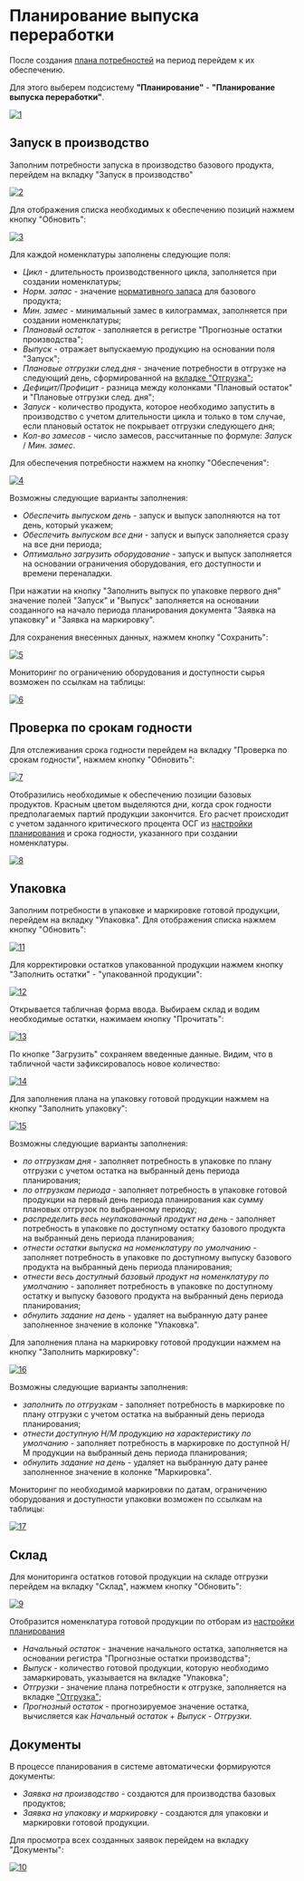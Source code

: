 # Планирование выпуска переработки

После создания [плана потребностей](../ProcessingReleasePlanning/NeedsPlanning.md) на период перейдем к их обеспечению.

Для этого выберем подсистему **"Планирование"** - **"Планирование выпуска переработки"**.

[![1][1]][1]

## Запуск в производство

Заполним потребности запуска в производство базового продукта, перейдем на вкладку "Запуск в производство"

[![2][2]][2]

Для отображения списка необходимых к обеспечению позиций нажмем кнопку "Обновить":

[![3][3]][3]

Для каждой номенклатуры заполнены следующие поля:

- *Цикл* - длительность производственного цикла, заполняется при создании номенклатуры;
- *Норм. запас* - значение [нормативного запаса](../Settings/Recycling/RegulatoryStocksBasicProducts.md) для базового продукта;
- *Мин. замес* - минимальный замес в килограммах, заполняется при создании номенклатуры;
- *Плановый остаток* - заполняется в регистре "Прогнозные остатки производства";
- *Выпуск* - отражает выпускаемую продукцию на основании поля "Запуск";
- *Плановые отгрузки след.дня* - значение потребности в отгрузке на следующий день, сформированной на [вкладке "Отгрузка"](../ProcessingReleasePlanning/NeedsPlanning.md);
- *Дефицит/Профицит* - разница между колонками "Плановый остаток" и "Плановые отгрузки след. дня";
- *Запуск* - количество продукта, которое необходимо запустить в производство с учетом длительности цикла и только в том случае, если плановый остаток не покрывает отгрузки следующего дня;
- *Кол-во замесов* - число замесов, рассчитанные по формуле: *Запуск* / *Мин. замес*.

Для обеспечения потребности нажмем на кнопку "Обеспечения":

[![4][4]][4]

Возможны следующие варианты заполнения:

- *Обеспечить выпуском день* - запуск и выпуск заполняются на тот день, который укажем;
- *Обеспечить выпуском все дни* - запуск и выпуск заполняется сразу на все дни периода;
- *Оптимально загрузить оборудование* - запуск и выпуск заполняется на основании ограничения оборудования, его доступности и времени переналадки.

При нажатии на кнопку "Заполнить выпуск по упаковке первого дня" значение полей "Запуск" и "Выпуск" заполняется на основании созданного на начало периода планирования документа "Заявка на упаковку" и "Заявка на маркировку".

Для сохранения внесенных данных, нажмем кнопку "Сохранить":

[![5][5]][5]

Мониторинг по ограничению оборудования и доступности сырья возможен по ссылкам на таблицы:

[![6][6]][6]

## Проверка по срокам годности

Для отслеживания срока годности перейдем на вкладку "Проверка по срокам годности", нажмем кнопку "Обновить":

[![7][7]][7]

Отобразились необходимые к обеспечению позиции базовых продуктов. Красным цветом выделяются дни, когда срок годности предполагаемых партий продукции закончится. Его расчет происходит с учетом заданного критического процента ОСГ из [настройки планирования](../Settings/Recycling/SetUpPlanningReleaseRework.md) и срока годности, указанного при создании номенклатуры.

[![8][8]][8]

## Упаковка

Заполним потребности в упаковке и маркировке готовой продукции, перейдем на вкладку "Упаковка". Для отображения списка нажмем кнопку "Обновить":

[![11][11]][11]

Для корректировки остатков упакованной продукции нажмем кнопку "Заполнить остатки" - "упакованной продукции":

[![12][12]][12]

Открывается табличная форма ввода. Выбираем склад и водим необходимые остатки, нажимаем кнопку "Прочитать":

[![13][13]][13]

По кнопке "Загрузить" сохраняем введенные данные. Видим, что в табличной части зафиксировалось новое количество:

[![14][14]][14]

Для заполнения плана на упаковку готовой продукции нажмем на кнопку "Заполнить упаковку":

[![15][15]][15]

Возможны следующие варианты заполнения:

- *по отгрузкам дня* - заполняет потребность в упаковке по плану отгрузки с учетом остатка на выбранный день периода планирования;
- *по отгрузкам периода* - заполняет потребность в упаковке готовой продукции на первый день периода планирования как сумму плановых отгрузок по выбранному периоду;
- *распределить весь неупакованный продукт на день* - заполняет потребность в упаковке по доступному остатку базового продукта на выбранный день периода планирования;
- *отнести остатки выпуска на номенклатуру по умолчанию* - заполняет потребность в упаковке по доступному выпуску базового продукта на выбранный день периода планирования;
- *отнести весь доступный базовый продукт на номенклатуру по умолчанию* - заполняет потребность в упаковке по доступному остатку и выпуску базового продукта на выбранный день периода планирования;
- *обнулить задание на день* - удаляет на выбранную дату ранее заполненное значение в колонке "Упаковка".

Для заполнения плана на маркировку готовой продукции нажмем на кнопку "Заполнить маркировку":

[![16][16]][16]

Возможны следующие варианты заполнения:

- *заполнить по отгрузкам* - заполняет потребность в маркировке по плану отгрузки с учетом остатка на выбранный день периода планирования;
- *отнести доступную Н/М продукцию на характеристику по умолчанию* - заполняет потребность в маркировке по доступной Н/М продукции на выбранный день периода планирования;
- *обнулить задание на день* - удаляет на выбранную дату ранее заполненное значение в колонке "Маркировка".

Мониторинг по необходимой маркировки по датам, ограничению оборудования и доступности упаковки возможен по ссылкам на таблицы:

[![17][17]][17]

## Склад

Для мониторинга остатков готовой продукции на складе отгрузки перейдем на вкладку "Склад", нажмем кнопку "Обновить":

[![9][9]][9]

Отобразится номенклатура готовой продукции по отборам из [настройки планирования](../Settings/Recycling/SetUpPlanningReleaseRework.md)

- *Начальный остаток* - значение начального остатка, заполняется на основании регистра "Прогнозные остатки производства";
- *Выпуск* - количество готовой продукции, которую необходимо замаркировать, указывается на вкладке "Упаковка";
- *Отгрузки* - значение плана потребности к отгрузке, заполняется на вкладке ["Отгрузка"](../ProcessingReleasePlanning/NeedsPlanning.md);
- *Прогнозный остаток* - прогнозируемое значение остатка, вычисляется как *Начальный остаток* + *Выпуск* - *Отгрузки*.

## Документы

В процессе планирования в системе автоматически формируются документы:

- *Заявка на производство* - создаются для производства базовых продуктов;
- *Заявка на упаковку и маркировку* - создаются для упаковки и маркировки готовой продукции.

Для просмотра всех созданных заявок перейдем на вкладку "Документы":

[![10][10]][10]

[1]: ProcessingReleasePlanning.assets/1.png
[2]: ProcessingReleasePlanning.assets/2.png
[3]: ProcessingReleasePlanning.assets/3.png
[4]: ProcessingReleasePlanning.assets/4.png
[5]: ProcessingReleasePlanning.assets/5.png
[6]: ProcessingReleasePlanning.assets/6.png
[7]: ProcessingReleasePlanning.assets/7.png
[8]: ProcessingReleasePlanning.assets/8.png
[9]: ProcessingReleasePlanning.assets/9.png
[10]: ProcessingReleasePlanning.assets/10.png
[11]: ProcessingReleasePlanning.assets/11.png
[12]: ProcessingReleasePlanning.assets/12.png
[13]: ProcessingReleasePlanning.assets/13.png
[14]: ProcessingReleasePlanning.assets/14.png
[15]: ProcessingReleasePlanning.assets/15.png
[16]: ProcessingReleasePlanning.assets/16.png
[17]: ProcessingReleasePlanning.assets/17.png
